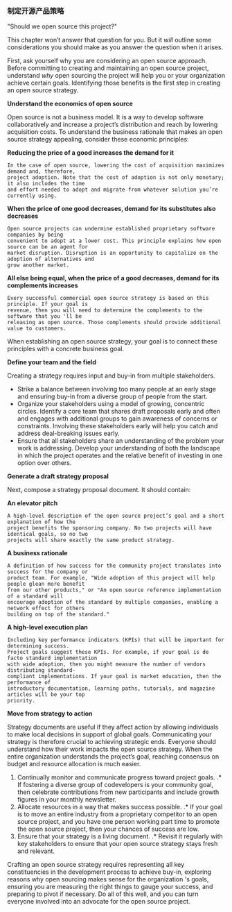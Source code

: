 ### 制定开源产品策略

"Should we open source this project?"

This chapter won’t answer that question for you. But it _will_ outline some considerations you should
make as you answer the question when it arises.

First, ask yourself why you are considering an open source approach. Before committing to
creating and maintaining an open source project, understand _why_ open sourcing the project will
help you or your organization achieve certain goals. Identifying those benefits is the first step in
creating an open source strategy.

**Understand the economics of open source**

Open source is not a business model. It is a way to develop software collaboratively and increase a
project’s distribution and reach by lowering acquisition costs. To understand the business rationale
that makes an open source strategy appealing, consider these economic principles:

**Reducing the price of a good increases the demand for it**

```
In the case of open source, lowering the cost of acquisition maximizes demand and, therefore,
project adoption. Note that the cost of adoption is not only monetary; it also includes the time
and effort needed to adopt and migrate from whatever solution you’re currently using.
```
**When the price of one good decreases, demand for its substitutes also decreases**

```
Open source projects can undermine established proprietary software companies by being
convenient to adopt at a lower cost. This principle explains how open source can be an agent for
market disruption. Disruption is an opportunity to capitalize on the adoption of alternatives and
grow another market.
```

**All else being equal, when the price of a good decreases, demand for its complements
increases**

```
Every successful commercial open source strategy is based on this principle. If your goal is
revenue, then you will need to determine the complements to the software that you 'll be
releasing as open source. Those complements should provide additional value to customers.
```
When establishing an open source strategy, your goal is to connect these principles with a concrete
business goal.

**Define your team and the field**

Creating a strategy requires input and buy-in from multiple stakeholders.

- Strike a balance between involving too many people at an early stage and ensuring buy-in from
    a diverse group of people from the start.
- Organize your stakeholders using a model of growing, concentric circles. Identify a core team
    that shares draft proposals early and often and engages with additional groups to gain
    awareness of concerns or constraints. Involving these stakeholders early will help you catch
    and address deal-breaking issues early.
- Ensure that all stakeholders share an understanding of the problem your work is addressing.
    Develop your understanding of both the landscape in which the project operates and the
    relative benefit of investing in one option over others.

**Generate a draft strategy proposal**

Next, compose a strategy proposal document. It should contain:

**An elevator pitch**

```
A high-level description of the open source project’s goal and a short explanation of how the
project benefits the sponsoring company. No two projects will have identical goals, so no two
projects will share exactly the same product strategy.
```
**A business rationale**

```
A definition of how success for the community project translates into success for the company or
product team. For example, "Wide adoption of this project will help people glean more benefit
from our other products," or "An open source reference implementation of a standard will
encourage adoption of the standard by multiple companies, enabling a network effect for others
building on top of the standard."
```
**A high-level execution plan**

```
Including key performance indicators (KPIs) that will be important for determining success.
Project goals suggest these KPIs. For example, if your goal is de facto standard implementation
with wide adoption, then you might measure the number of vendors distributing standard-
compliant implementations. If your goal is market education, then the performance of
introductory documentation, learning paths, tutorials, and magazine articles will be your top
priority.
```

**Move from strategy to action**

Strategy documents are useful if they affect action by allowing individuals to make local decisions
in support of global goals. Communicating your strategy is therefore crucial to achieving strategic
ends. Everyone should understand how their work impacts the open source strategy. When the
entire organization understands the project’s goal, reaching consensus on budget and resource
allocation is much easier.

1. Continually monitor and communicate progress toward project goals. .* If fostering a diverse
    group of codevelopers is your community goal, then celebrate contributions from new
    participants and include growth figures in your monthly newsletter.
2. Allocate resources in a way that makes success possible. .* If your goal is to move an entire
    industry from a proprietary competitor to an open source project, and you have one person
    working part time to promote the open source project, then your chances of success are low.
3. Ensure that your strategy is a living document. .* Revisit it regularly with key stakeholders to
    ensure that your open source strategy stays fresh and relevant.

Crafting an open source strategy requires representing all key constituencies in the development
process to achieve buy-in, exploring reasons why open sourcing makes sense for the organization 's
goals, ensuring you are measuring the right things to gauge your success, and preparing to pivot if
necessary. Do all of this well, and you can turn everyone involved into an advocate for the open
source project.

